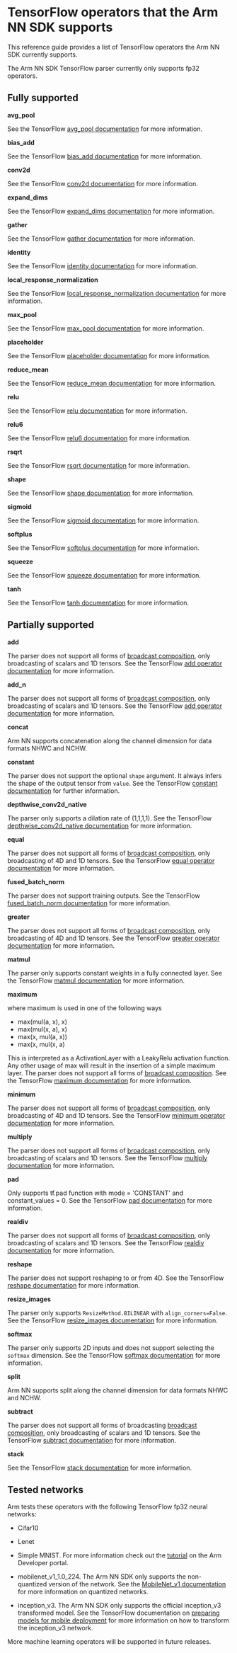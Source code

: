 # TensorFlow operators that the Arm NN SDK supports

This reference guide provides a list of TensorFlow operators the Arm NN SDK currently supports.

The Arm NN SDK TensorFlow parser currently only supports fp32 operators.

## Fully supported

**avg_pool**

See the TensorFlow [avg_pool documentation](https://www.tensorflow.org/api_docs/python/tf/nn/avg_pool) for more information.

**bias_add**

See the TensorFlow [bias_add documentation](https://www.tensorflow.org/api_docs/python/tf/nn/bias_add) for more information.

**conv2d**

See the TensorFlow [conv2d documentation](https://www.tensorflow.org/api_docs/python/tf/nn/conv2d) for more information.

**expand_dims**

See the TensorFlow [expand_dims documentation](https://www.tensorflow.org/api_docs/python/tf/expand_dims) for more information.

**gather**

See the TensorFlow [gather documentation](https://www.tensorflow.org/api_docs/python/tf/gather) for more information.

**identity**

See the TensorFlow [identity documentation](https://www.tensorflow.org/api_docs/python/tf/identity) for more information.

**local_response_normalization**

See the TensorFlow [local_response_normalization documentation](https://www.tensorflow.org/api_docs/python/tf/nn/local_response_normalization)  for more information.

**max_pool**

See the TensorFlow [max_pool documentation](https://www.tensorflow.org/api_docs/python/tf/nn/max_pool) for more information.

**placeholder**

See the TensorFlow [placeholder documentation](https://www.tensorflow.org/api_docs/python/tf/placeholder) for more information.

**reduce_mean**

See the TensorFlow [reduce_mean documentation](https://www.tensorflow.org/api_docs/python/tf/reduce_mean) for more information.

**relu**

See the TensorFlow [relu documentation](https://www.tensorflow.org/api_docs/python/tf/nn/relu) for more information.

**relu6**

See the TensorFlow [relu6 documentation](https://www.tensorflow.org/api_docs/python/tf/nn/relu6) for more information.

**rsqrt**

See the TensorFlow [rsqrt documentation](https://www.tensorflow.org/api_docs/python/tf/math/rsqrt) for more information.

**shape**

See the TensorFlow [shape documentation](https://www.tensorflow.org/api_docs/python/tf/shape) for more information.

**sigmoid**

See the TensorFlow [sigmoid documentation](https://www.tensorflow.org/api_docs/python/tf/sigmoid) for more information.

**softplus**

See the TensorFlow [softplus documentation](https://www.tensorflow.org/api_docs/python/tf/nn/softplus) for more information.

**squeeze**

See the TensorFlow [squeeze documentation](https://www.tensorflow.org/api_docs/python/tf/squeeze) for more information.

**tanh**

See the TensorFlow [tanh documentation](https://www.tensorflow.org/api_docs/python/tf/tanh) for more information.

## Partially supported

**add**

The parser does not support all forms of [broadcast composition](https://www.tensorflow.org/performance/xla/broadcasting), only broadcasting of scalars and 1D tensors. See the TensorFlow [add operator documentation](https://www.tensorflow.org/api_docs/python/tf/add) for more information.

**add_n**

The parser does not support all forms of [broadcast composition](https://www.tensorflow.org/performance/xla/broadcasting), only broadcasting of scalars and 1D tensors. See the TensorFlow [add operator documentation](https://www.tensorflow.org/api_docs/python/tf/add_n) for more information.

**concat**

Arm NN supports concatenation along the channel dimension for data formats NHWC and NCHW.

**constant**

The parser does not support the optional `shape` argument. It always infers the shape of the output tensor from `value`. See the TensorFlow [constant documentation](https://www.tensorflow.org/api_docs/python/tf/constant) for further information.

**depthwise_conv2d_native**

The parser only supports a dilation rate of (1,1,1,1). See the TensorFlow [depthwise_conv2d_native documentation](https://www.tensorflow.org/api_docs/python/tf/nn/depthwise_conv2d_native) for more information.

**equal**

The parser does not support all forms of [broadcast composition](https://www.tensorflow.org/performance/xla/broadcasting), only broadcasting of 4D and 1D tensors. See the TensorFlow [equal operator documentation](https://www.tensorflow.org/api_docs/python/tf/math/equal) for more information.

**fused_batch_norm**

The parser does not support training outputs. See the TensorFlow [fused_batch_norm documentation](https://www.tensorflow.org/api_docs/python/tf/nn/fused_batch_norm) for more information.

**greater**

The parser does not support all forms of [broadcast composition](https://www.tensorflow.org/performance/xla/broadcasting), only broadcasting of 4D and 1D tensors. See the TensorFlow [greater operator documentation](https://www.tensorflow.org/api_docs/python/tf/math/greater) for more information.

**matmul**

The parser only supports constant weights in a fully connected layer. See the TensorFlow [matmul documentation](https://www.tensorflow.org/api_docs/python/tf/matmul) for more information.

**maximum**

where maximum is used in one of the following ways

* max(mul(a, x), x)
* max(mul(x, a), x)
* max(x, mul(a, x))
* max(x, mul(x, a)

This is interpreted as a ActivationLayer with a LeakyRelu activation function. Any other usage of max will result in the insertion of a simple maximum layer. The parser does not support all forms of [broadcast composition](https://www.tensorflow.org/performance/xla/broadcasting). See the TensorFlow [maximum documentation](https://www.tensorflow.org/api_docs/python/tf/maximum) for more information.

**minimum**

The parser does not support all forms of [broadcast composition](https://www.tensorflow.org/performance/xla/broadcasting), only broadcasting of 4D and 1D tensors. See the TensorFlow [minimum operator documentation](https://www.tensorflow.org/api_docs/python/tf/math/minimum) for more information.

**multiply**

The parser does not support all forms of [broadcast composition](https://www.tensorflow.org/performance/xla/broadcasting), only broadcasting of scalars and 1D tensors. See the TensorFlow [multiply documentation](https://www.tensorflow.org/api_docs/python/tf/multiply) for more information.

**pad**

Only supports tf.pad function with mode = 'CONSTANT' and constant_values = 0. See the TensorFlow [pad documentation](https://www.tensorflow.org/api_docs/python/tf/pad) for more information.

**realdiv**

The parser does not support all forms of [broadcast composition](https://www.tensorflow.org/performance/xla/broadcasting), only broadcasting of scalars and 1D tensors. See the TensorFlow [realdiv documentation](https://www.tensorflow.org/api_docs/python/tf/realdiv) for more information.

**reshape**

The parser does not support reshaping to or from 4D. See the TensorFlow [reshape documentation](https://www.tensorflow.org/api_docs/python/tf/reshape) for more information.

**resize_images**

The parser only supports `ResizeMethod.BILINEAR` with `align_corners=False`. See the TensorFlow [resize_images documentation](https://www.tensorflow.org/api_docs/python/tf/image/resize_images) for more information.

**softmax**

The parser only supports 2D inputs and does not support selecting the `softmax` dimension. See the TensorFlow [softmax documentation](https://www.tensorflow.org/api_docs/python/tf/nn/softmax) for more information.

**split**

Arm NN supports split along the channel dimension for data formats NHWC and NCHW.

**subtract**

The parser does not support all forms of broadcasting [broadcast composition](https://www.tensorflow.org/performance/xla/broadcasting), only broadcasting of scalars and 1D tensors. See the TensorFlow [subtract documentation](https://www.tensorflow.org/api_docs/python/tf/math/subtract) for more information.

**stack**

See the TensorFlow [stack documentation](https://www.tensorflow.org/api_docs/python/tf/stack) for more information.

## Tested networks

Arm tests these operators with the following TensorFlow fp32 neural networks:

* Cifar10

* Lenet

* Simple MNIST. For more information check out the [tutorial](https://developer.arm.com/technologies/machine-learning-on-arm/developer-material/how-to-guides/deploying-a-tensorflow-mnist-model-on-arm-nn) on the Arm Developer portal.

* mobilenet_v1_1.0_224. The Arm NN SDK only supports the non-quantized version of the network. See the [MobileNet_v1 documentation](https://github.com/tensorflow/models/blob/master/research/slim/nets/mobilenet_v1.md) for more information on quantized networks.

* inception_v3. The Arm NN SDK only supports the official inception_v3 transformed model. See the TensorFlow documentation on [preparing models for mobile deployment](https://www.tensorflow.org/mobile/prepare_models) for more information on how to transform the inception_v3 network.

More machine learning operators will be supported in future releases.

